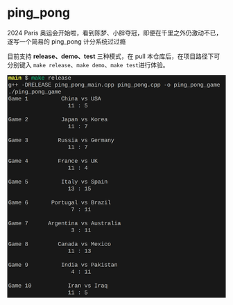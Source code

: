 # ping_pong
2024 Paris 奥运会开始啦，看到陈梦、小胖夺冠，即便在千里之外仍激动不已，遂写一个简易的 ping_pong 计分系统过过瘾

目前支持 **release、demo、test** 三种模式，在 pull 本仓库后，在项目路径下可分别键入 `make release`、`make demo`、`make test`进行体验。

![键入 make release 的效果展示](./show.png)
